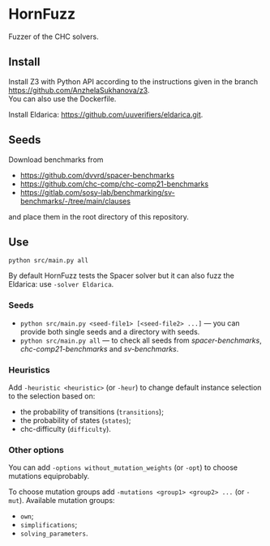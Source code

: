 # HornFuzz
Fuzzer of the CHC solvers.

## Install
Install Z3 with Python API according to the instructions given in the branch https://github.com/AnzhelaSukhanova/z3.  
You can also use the Dockerfile.

Install Eldarica: https://github.com/uuverifiers/eldarica.git.

## Seeds
Download benchmarks from
* https://github.com/dvvrd/spacer-benchmarks  
* https://github.com/chc-comp/chc-comp21-benchmarks  
* https://gitlab.com/sosy-lab/benchmarking/sv-benchmarks/-/tree/main/clauses  

and place them in the root directory of this repository.  

## Use

`python src/main.py all`

By default HornFuzz tests the Spacer solver but it can also fuzz the Eldarica: use `-solver Eldarica`.  

### Seeds
* `python src/main.py <seed-file1> [<seed-file2> ...]` — you can provide both single seeds and a directory with seeds.
* `python src/main.py all` — to check all seeds from <em>spacer-benchmarks</em>, <em>chc-comp21-benchmarks</em> and <em>sv-benchmarks</em>.

### Heuristics
Add `-heuristic <heuristic>` (or `-heur`) to change default instance selection to the selection based on:  
* the probability of transitions (`transitions`);  
* the probability of states (`states`);  
* chc-difficulty (`difficulty`).  

### Other options
You can add `-options without_mutation_weights` (or `-opt`) to choose mutations equiprobably.  

To choose mutation groups add `-mutations <group1> <group2> ...` (or `-mut`). Available mutation groups:  
* `own`;  
* `simplifications`;  
* `solving_parameters`.  


